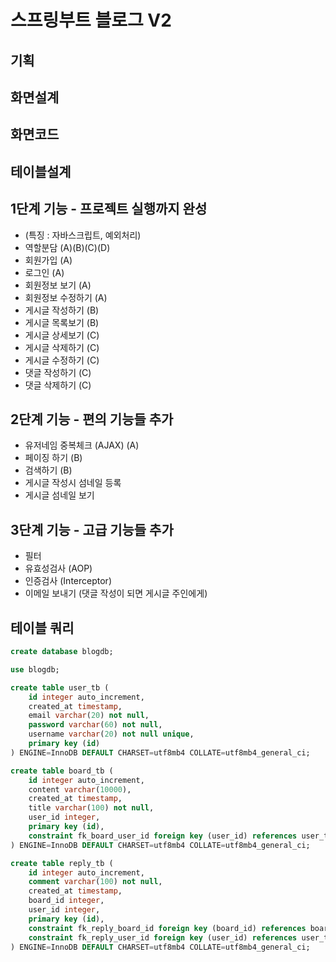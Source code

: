 # 스프링부트 블로그 V2

## 기획 

## 화면설계 

## 화면코드 

## 테이블설계

## 1단계 기능 - 프로젝트 실행까지 완성

- (특징 : 자바스크립트, 예외처리)
- 역할분담 (A)(B)(C)(D)
- 회원가입 (A)
- 로그인 (A)
- 회원정보 보기 (A)
- 회원정보 수정하기 (A)
- 게시글 작성하기 (B)
- 게시글 목록보기 (B)
- 게시글 상세보기 (C)
- 게시글 삭제하기 (C)
- 게시글 수정하기 (C)
- 댓글 작성하기 (C)
- 댓글 삭제하기 (C)
 
## 2단계 기능 - 편의 기능들 추가

- 유저네임 중복체크 (AJAX) (A)
- 페이징 하기 (B)
- 검색하기 (B)
- 게시글 작성시 섬네일 등록
- 게시글 섬네일 보기

## 3단계 기능 - 고급 기능들 추가

- 필터
- 유효성검사 (AOP)
- 인증검사 (Interceptor)
- 이메일 보내기 (댓글 작성이 되면 게시글 주인에게)




## 테이블 쿼리
```sql
create database blogdb;

use blogdb;

create table user_tb (
    id integer auto_increment,
    created_at timestamp,
    email varchar(20) not null,
    password varchar(60) not null,
    username varchar(20) not null unique,
    primary key (id)
) ENGINE=InnoDB DEFAULT CHARSET=utf8mb4 COLLATE=utf8mb4_general_ci;

create table board_tb (
    id integer auto_increment,
    content varchar(10000),
    created_at timestamp,
    title varchar(100) not null,
    user_id integer,
    primary key (id),
    constraint fk_board_user_id foreign key (user_id) references user_tb (id)
) ENGINE=InnoDB DEFAULT CHARSET=utf8mb4 COLLATE=utf8mb4_general_ci;

create table reply_tb (
    id integer auto_increment,
    comment varchar(100) not null,
    created_at timestamp,
    board_id integer,
    user_id integer,
    primary key (id),
    constraint fk_reply_board_id foreign key (board_id) references board_tb (id),
    constraint fk_reply_user_id foreign key (user_id) references user_tb (id)
) ENGINE=InnoDB DEFAULT CHARSET=utf8mb4 COLLATE=utf8mb4_general_ci;
```